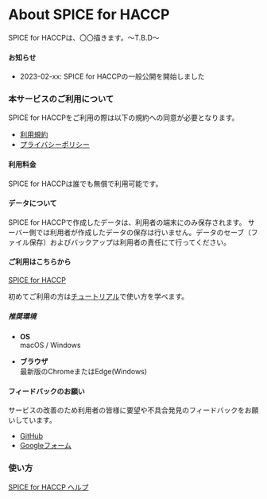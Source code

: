 # About SPICE for HACCP

SPICE for HACCPは、〇〇描きます。〜T.B.D〜

#### お知らせ
- 2023-02-xx: SPICE for HACCPの一般公開を開始しました

### 本サービスのご利用について
SPICE for HACCPをご利用の際は以下の規約への同意が必要となります。
- [利用規約](terms.html)
- [プライバシーポリシー](https://fam-time.com/privacypolicy/)

#### 利用料金
SPICE for HACCPは誰でも無償で利用可能です。

#### データについて
SPICE for HACCPで作成したデータは、利用者の端末にのみ保存されます。
サーバー側では利用者が作成したデータの保存は行いません。データのセーブ（ファイル保存）およびバックアップは利用者の責任にて行ってください。

#### ご利用はこちらから
[SPICE for HACCP](https://haccp.spice.dev/)

初めてご利用の方は[チュートリアル](tutorials/1.html)で使い方を学べます。

##### 推奨環境
- **OS**  
macOS / Windows

- **ブラウザ**  
最新版のChromeまたはEdge(Windows)


#### フィードバックのお願い
サービスの改善のため利用者の皆様に要望や不具合発見のフィードバックをお願いしています。
- [GitHub](https://github.com/fam-time/spice-haccp/issues)
- [Googleフォーム](https://docs.google.com/forms/d/e/1FAIpQLSdw__1envouGR3bsg_Al9KzSEP_n0PDbwLXXCDECX2v5MyR2Q/viewform?usp=sf_link)

### 使い方
[SPICE for HACCP ヘルプ](help.html)

